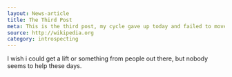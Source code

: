 ```yaml
---
layout: News-article
title: The Third Post
meta: This is the third post, my cycle gave up today and failed to moved a single yard.
source: http://wikipedia.org
category: introspecting
---
```

I wish i could get a lift or something from people out there, but nobody seems to help these days.
